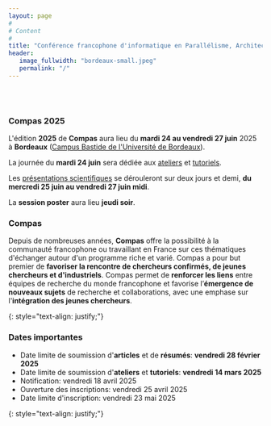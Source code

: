 ```yaml
---
layout: page
#
# Content
#
title: "Conférence francophone d'informatique en Parallélisme, Architecture et Système (COMPAS 2025)"
header:
   image_fullwidth: "bordeaux-small.jpeg"
   permalink: "/"
---
```



<BR>&nbsp;<BR>

### Compas 2025

L'édition **2025** de **Compas** aura lieu du **mardi 24 au vendredi 27 juin**
2025 à **Bordeaux** ([Campus Bastide de l'Université de Bordeaux](venue)).

La journée du **mardi 24 juin** sera dédiée aux [ateliers](workshops) et
[tutoriels](tutoriaux).

Les [présentations scientifiques](programme) se dérouleront sur deux jours et
demi, **du mercredi 25 juin au vendredi 27 juin midi**.

La **session poster** aura lieu **jeudi soir**.

### Compas

Depuis de nombreuses années, **Compas** offre la possibilité à la
communauté francophone ou travaillant en France sur ces thématiques
d'échanger autour d'un programme riche et varié. Compas a pour but
premier de **favoriser la rencontre de chercheurs confirmés, de jeunes
chercheurs et d'industriels**. Compas permet de **renforcer les
liens** entre équipes de recherche du monde francophone et favorise
l’**émergence de nouveaux sujets** de recherche et collaborations,
avec une emphase sur l'**intégration des jeunes chercheurs**.

{: style="text-align: justify;"}

<!-- Elle est organisée par l'[IETR (Institut d'Electronique et des Technologies du numéRique)](https://www.ietr.fr) et le [LS2N (Laboratoire des Sciences du Numérique de Nantes)](https://www.ls2n.fr) - [Nantes Université](https://www.univ-nantes.fr). -->

<!-- **Les inscriptions sont ouvertes : [compas2024.sciencesconf.org](https://compas2024.sciencesconf.org/)** -->

### Dates importantes

* Date limite de soumission d'**articles** et de **résumés**: **vendredi 28 février 2025**
* Date limite de soumission d'**ateliers** et **tutoriels**: **vendredi 14 mars 2025**
* Notification: vendredi 18 avril 2025
* Ouverture des inscriptions: vendredi 25 avril 2025
* Date limite d'inscription: vendredi 23 mai 2025

{: style="text-align: justify;"}
